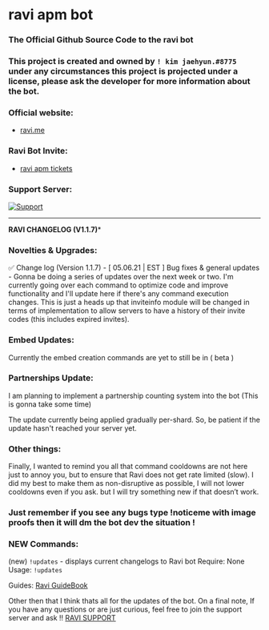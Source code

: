 # ravi apm bot 

### The Official Github Source Code to the ravi bot

### This project is created and owned by `! kim jaehyun.#8775` under any circumstances this project is projected under a license, please ask the developer for more information about the bot.

### Official website:
- [ravi.me](https://ravi-docs.gitbook.io)

### Ravi Bot Invite:

- [ravi apm tickets](https://bit.ly/ravitickets)

### Support Server:

  <a href="https://discord.gg/gv2vjKqZP7">
    <img src="https://img.shields.io/discord/515071617815019520.svg?label=Discord&logo=Discord&colorB=7289da&style=for-the-badge" alt="Support">
  </a>

---

**RAVI CHANGELOG (V1.1.7)***

### Novelties & Upgrades:
✅ Change log (Version 1.1.7) - [ 05.06.21 | EST ]
Bug fixes & general updates -
Gonna be doing a series of updates over the next week or two. I'm currently going over each command to optimize code and improve functionality and I'll update here if there's any command execution changes. This is just a heads up that inviteinfo module will be changed in terms of implementation to allow servers to have a history of their invite codes (this includes expired invites).

### Embed Updates:
Currently the embed creation commands are yet to still be in ( beta )

### Partnerships Update:
I am planning to implement a partnership counting system into the bot (This is gonna take some time) 

The update currently being applied gradually per-shard. So, be patient if the update hasn't reached your server yet.

### Other things:
Finally, I wanted to remind you all that command cooldowns are not here just to annoy you, but to ensure that Ravi does not get rate limited (slow). I did my best to make them as non-disruptive as possible, I will not lower cooldowns even if you ask. but I will try something new if that doesn’t work.

### Just remember if you see any bugs type !noticeme <reason> with image proofs then it will dm the bot dev the situation !

### NEW Commands:
(new) `!updates` - displays current changelogs to Ravi bot
Require: None
Usage: `!updates`

Guides: [Ravi GuideBook](https://ravi-docs.gitbook.io/ravi-documentaion/guide) 

Other then that I think thats all for the updates of the bot. 
On a final note, If you have any questions or are just curious, feel free to join the support server and ask !! [RAVI SUPPORT](https://discord.gg/gv2vjKqZP7)
